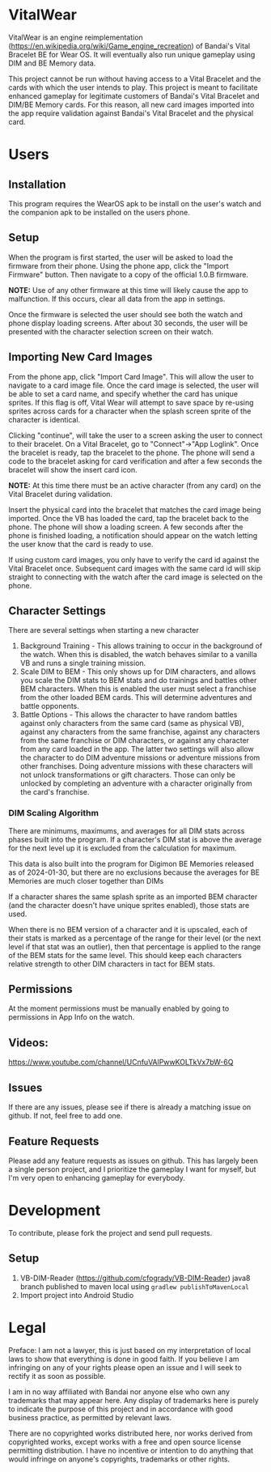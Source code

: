 # VitalWear
VitalWear is an engine reimplementation (https://en.wikipedia.org/wiki/Game_engine_recreation)
of Bandai's Vital Bracelet BE for Wear OS. It will eventually also run unique gameplay using
DIM and BE Memory data.

This project cannot be run without having access to a Vital Bracelet and the cards with which the
user intends to play. This project is meant to facilitate enhanced gameplay for legitimate customers
of Bandai's Vital Bracelet and DIM/BE Memory cards. For this reason, all new card images imported
into the app require validation against Bandai's Vital Bracelet and the physical card.

# Users
## Installation
This program requires the WearOS apk to be install on the user's watch and the companion apk to be
installed on the users phone.

## Setup
When the program is first started, the user will be asked to load the firmware from their phone.
Using the phone app, click the "Import Firmware" button. Then navigate to a copy of the official
1.0.B firmware.

**NOTE:** Use of any other firmware at this time will likely cause the app to malfunction. If this
occurs, clear all data from the app in settings.

Once the firmware is selected the user should see both the watch and phone display loading screens.
After about 30 seconds, the user will be presented with the character selection screen on their
watch.

## Importing New Card Images
From the phone app, click "Import Card Image". This will allow the user to navigate to a card image
file. Once the card image is selected, the user  will be able to set a card name, and specify
whether the card has unique sprites. If this flag is  off, Vital Wear will attempt to save space by
re-using sprites across cards for a character when the splash screen sprite of the character is
identical.

Clicking "continue", will take the user to a screen asking the user to connect to their bracelet.
On a Vital Bracelet, go to "Connect"->"App Loglink". Once the bracelet is ready, tap the bracelet
to the phone. The phone will send a code to the bracelet asking for card verification and after a
few seconds the bracelet will show the insert card icon.

**NOTE:** At this time there must be an active character (from any card) on the Vital Bracelet
during validation.

Insert the physical card into the bracelet that matches the card image being imported. Once the VB
has loaded the card, tap the bracelet back to the phone. The phone will show a loading screen. A few
seconds after the phone is finished loading, a notification should appear on the watch letting the
user know that the card is ready to use.

If using custom card images, you only have to verify the card id against the Vital Bracelet once.
Subsequent card images with the same card id will skip straight to connecting with the watch after
the card image is selected on the phone.

## Character Settings
There are several settings when starting a new character
1) Background Training - This allows training to occur in the background of the watch. When this is disabled, the watch behaves similar to a vanilla VB and runs a single training mission.
2) Scale DIM to BEM - This only shows up for DIM characters, and allows you scale the DIM stats to BEM stats and do trainings and battles other BEM characters. When this is enabled the user must select a franchise from the other loaded BEM cards. This will determine adventures and battle opponents.
3) Battle Options - This allows the character to have random battles against only characters from the same card (same as physical VB), against any characters from the same franchise, against any characters from the same franchise or DIM characters, or against any character from any card loaded in the app. The latter two settings will also allow the character to do DIM adventure missions or adventure missions from other franchises. Doing adventure missions with these characters will not unlock transformations or gift characters. Those can only be unlocked by completing an adventure with a character originally from the card's franchise.

### DIM Scaling Algorithm
There are minimums, maximums, and averages for all DIM stats across phases built into the program. If a
character's DIM stat is above the average for the next level up it is excluded from the calculation
for maximum.

This data is also built into the program for Digimon BE Memories released as of 2024-01-30, but
there are no exclusions because the averages for BE Memories are much closer together than DIMs

If a character shares the same splash sprite as an imported BEM character (and the character doesn't
have unique sprites enabled), those stats are used.

When there is no BEM version of a character and it is upscaled, each of their stats is marked as a
percentage of the range for their level (or the next level if that stat was an outlier), then that
percentage is applied to the range of the BEM stats for the same level. This should keep each
characters relative strength to other DIM characters in tact for BEM stats.

## Permissions
At the moment permissions must be manually enabled by going to permissions in App Info on the watch.

## Videos:
https://www.youtube.com/channel/UCnfuVAlPwwKOLTkVx7bW-6Q

## Issues
If there are any issues, please see if there is already a matching issue on github. If not, feel
free to add one.

## Feature Requests
Please add any feature requests as issues on github. This has largely been a single person project,
and I prioritize the gameplay I want for myself, but I'm very open to enhancing gameplay for
everybody.

# Development
To contribute, please fork the project and send pull requests.

## Setup
1) VB-DIM-Reader (https://github.com/cfogrady/VB-DIM-Reader) java8 branch published to maven local using `gradlew publishToMavenLocal`
2) Import project into Android Studio

# Legal
Preface: I am not a lawyer, this is just based on my interpretation of local laws to show that
everything is done in good faith. If you believe I am infringing on any of your rights please open
an issue and I will seek to rectify it as soon as possible.

I am in no way affiliated with Bandai nor anyone else who own any trademarks that may
appear here. Any display of trademarks here is purely to indicate the purpose of this project and
in accordance with good business practice, as permitted by relevant laws.

There are no copyrighted works distributed here, nor works derived from copyrighted works, except
works with a free and open source license permitting distribution. I have no incentive or intention
to do anything that would infringe on anyone's copyrights, trademarks or other rights.
